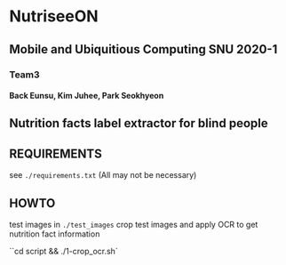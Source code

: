 
# NutriseeON
## Mobile and Ubiquitious Computing SNU 2020-1
### Team3
#### Back Eunsu, Kim Juhee, Park Seokhyeon

Nutrition facts label extractor for blind people
---

## REQUIREMENTS
see `./requirements.txt` (All may not be necessary)

## HOWTO

test images in `./test_images`
crop test images and apply OCR to get nutrition fact information

``cd script && ./1-crop_ocr.sh`


